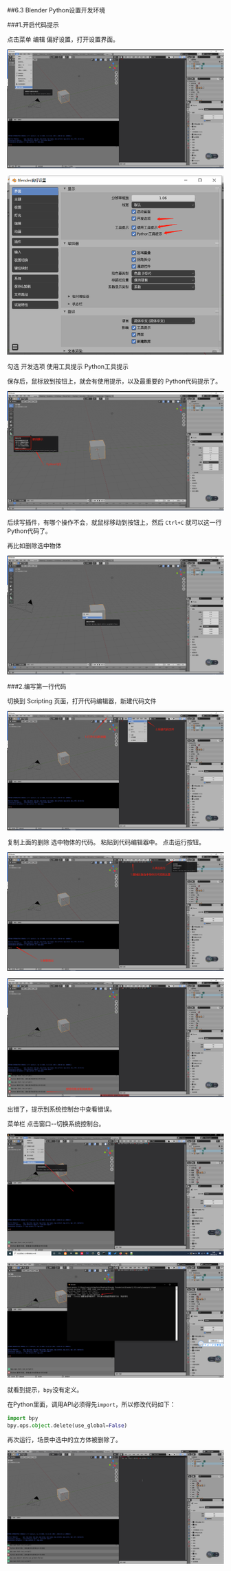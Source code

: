 ##6.3 Blender Python设置开发环境

###1.开启代码提示

点击菜单 编辑 偏好设置，打开设置界面。

![blender偏好设置开启代码提示](../../imgs/6/6.3.blender_python_script_dev_env/setting_preference.png)

![blender偏好设置开启代码提示](../../imgs/6/6.3.blender_python_script_dev_env/setting_preference_toggle_tips.png)

勾选
开发选项
使用工具提示
Python工具提示 

保存后，鼠标放到按钮上，就会有使用提示，以及最重要的 Python代码提示了。

![blender偏好设置开启代码提示](../../imgs/6/6.3.blender_python_script_dev_env/tool_tips_and_python_code_tips.png)

后续写插件，有哪个操作不会，就鼠标移动到按钮上，然后 `Ctrl+C` 就可以这一行Python代码了。

再比如删除选中物体

![blender偏好设置开启代码提示](../../imgs/6/6.3.blender_python_script_dev_env/delete_obj_python_code_tips.png)

###2.编写第一行代码

切换到 Scripting 页面，打开代码编辑器，新建代码文件

![blender 新建代码文件](../../imgs/6/6.3.blender_python_script_dev_env/switch_scripting_tab_create_code_file.png)

复制上面的删除 选中物体的代码。
粘贴到代码编辑器中。
点击运行按钮。

![blender 新建代码文件](../../imgs/6/6.3.blender_python_script_dev_env/paste_code_and_run.png)

![blender 新建代码文件](../../imgs/6/6.3.blender_python_script_dev_env/runcode_error_but_no_details.png)

出错了，提示到系统控制台中查看错误。

菜单栏 点击窗口--切换系统控制台。


![blender 新建代码文件](../../imgs/6/6.3.blender_python_script_dev_env/open_system_console.png)

![blender 新建代码文件](../../imgs/6/6.3.blender_python_script_dev_env/no_bpy_defined.png)

就看到提示，`bpy`没有定义。

在Python里面，调用API必须得先`import`，所以修改代码如下：

```python
import bpy
bpy.ops.object.delete(use_global=False)
```

再次运行，场景中选中的立方体被删除了。

![blender 新建代码文件](../../imgs/6/6.3.blender_python_script_dev_env/import_bpy_and_run.gif)